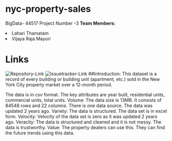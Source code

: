 # nyc-property-sales
BigData- 44517
Project Number -3
<b>Team Members:</b>
  <li>Lahari Thamatam</li>
  <li>Vijaya Raja Mayuri</li>
  <liSneha Ojha</li>
  
  # Links
  ![Repository-Link](https://github.com/Thamatamlahari/nyc-property-sales)
  ![Issuetracker-Link](https://github.com/Thamatamlahari/nyc-property-sales/issues)
 ##Introduction:
 This dataset is a record of every building or building unit (apartment, etc.) sold in the New York City property market over a 12-month period.
 
The data is in csv format.
The key attributes are year built, residential units, commercial units, total units.
Volume: The data size is 13MB. It consists of 84548 rows and 22 columns. There is one data source. The data was updated 2 years ago.
Variety: The data is structured. The data set is in excel form.
Velocity: Velocity of the data set is zero as it was updated 2 years ago.
Veracity: The data is structured and cleaned and it is not messy. The data is trustworthy.
Value: The property dealers can use this. They can find the future trends using this data.



